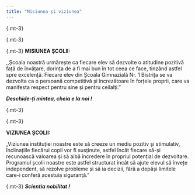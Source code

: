 ```yaml
---
title: "Misiunea și viziunea"
---
```

{.mt-3}

{.mt-3}

{.mt-3}
**MISIUNEA ŞCOLII:**

,,Școala noastră urmărește ca fiecare elev să dezvolte o atitudine pozitivă față de învățare, dorința de a fi mai bun în tot ceea ce face, tinzând astfel spre excelență.
Fiecare elev din Școala Gimnazială Nr. 1 Bistrița se va dezvolta ca o persoană competitivă și încrezătoare în forțele proprii, care va manifesta respect pentru sine și pentru ceilalți.”

***Deschide-ți mintea, cheia e la noi !***

{.mt-3}

{.mt-3}

**VIZIUNEA ŞCOLII:**

„Viziunea instituției noastre este să creeze un mediu pozitiv și stimulativ, înclinațiile fiecărui copil vor fi susținute, astfel încât fiecare să-și recunoască valoarea și să aibă încredere în propriul potențial de dezvoltare.
Programul școlii noastre este astfel structurat încât să ajute elevul să învețe independent, să rezolve probleme și să ia decizii, fără a depăși limitele care-i conferă acestuia siguranță.”

{.mt-3}
***Scientia nobilitat !***
